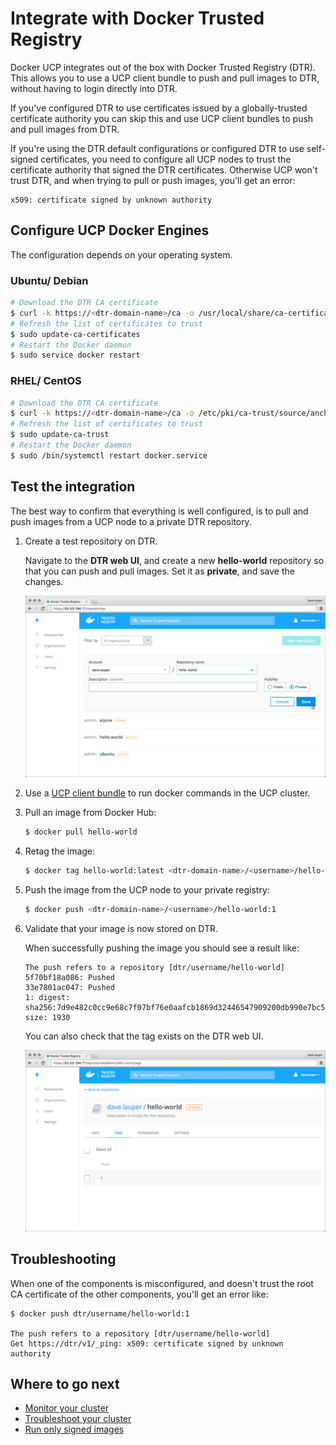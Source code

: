 <!--[metadata]>
+++
aliases = [ "/ucp/dtr-integration/"]
title = "Integrate with Docker Trusted Registry"
description = "Integrate UCP with Docker Trusted Registry"
keywords = ["trusted, registry, integrate, UCP, DTR"]
[menu.main]
parent="mn_ucp_configuration"
identifier="ucp_integrate_dtr"
weight=20
+++
<![end-metadata]-->


# Integrate with Docker Trusted Registry

Docker UCP integrates out of the box with Docker Trusted Registry (DTR). This
allows you to use a UCP client bundle to push and pull images to DTR, without
having to login directly into DTR.

If you've configured DTR to use certificates issued by a globally-trusted
certificate authority you can skip this and use UCP client bundles to push and
pull images from DTR.

If you're using the DTR default configurations or configured DTR to use
self-signed certificates, you need to configure all UCP nodes to trust
the certificate authority that signed the DTR certificates. Otherwise
UCP won't trust DTR, and when trying to pull or push images, you'll get an
error:

```none
x509: certificate signed by unknown authority
```

## Configure UCP Docker Engines

The configuration depends on your operating system.

### Ubuntu/ Debian

```bash
# Download the DTR CA certificate
$ curl -k https://<dtr-domain-name>/ca -o /usr/local/share/ca-certificates/<dtr-domain-name>.crt
# Refresh the list of certificates to trust
$ sudo update-ca-certificates
# Restart the Docker daemon
$ sudo service docker restart
```

### RHEL/ CentOS

```bash
# Download the DTR CA certificate
$ curl -k https://<dtr-domain-name>/ca -o /etc/pki/ca-trust/source/anchors/<dtr-domain-name>.crt
# Refresh the list of certificates to trust
$ sudo update-ca-trust
# Restart the Docker daemon
$ sudo /bin/systemctl restart docker.service
```

## Test the integration

The best way to confirm that everything is well configured, is to pull and push
images from a UCP node to a private DTR repository.

1. Create a test repository on DTR.

    Navigate to the **DTR web UI**, and create a new **hello-world** repository
    so that you can push and pull images. Set it as **private**, and save
    the changes.

    ![](../images/dtr-integration-1.png)

2. Use a [UCP client bundle](../access-ucp/cli-based-access.md) to run docker
commands in the UCP cluster.

3. Pull an image from Docker Hub:

    ```bash
    $ docker pull hello-world
    ```

4. Retag the image:

    ```bash
    $ docker tag hello-world:latest <dtr-domain-name>/<username>/hello-world:1
    ```

5. Push the image from the UCP node to your private registry:

    ```bash
    $ docker push <dtr-domain-name>/<username>/hello-world:1
    ```

6. Validate that your image is now stored on DTR.

    When successfully pushing the image you should see a result like:

    ```none
    The push refers to a repository [dtr/username/hello-world]
    5f70bf18a086: Pushed
    33e7801ac047: Pushed
    1: digest: sha256:7d9e482c0cc9e68c7f07bf76e0aafcb1869d32446547909200db990e7bc5461a size: 1930
    ```

    You can also check that the tag exists on the DTR web UI.

    ![](../images/dtr-integration-2.png)

## Troubleshooting

When one of the components is misconfigured, and doesn't trust the root CA
certificate of the other components, you'll get an error like:

```none
$ docker push dtr/username/hello-world:1

The push refers to a repository [dtr/username/hello-world]
Get https://dtr/v1/_ping: x509: certificate signed by unknown authority
```

## Where to go next

* [Monitor your cluster](../monitor/monitor-ucp.md)
* [Troubleshoot your cluster](../monitor/troubleshoot-ucp.md)
* [Run only signed images](../content-trust/index.md)
